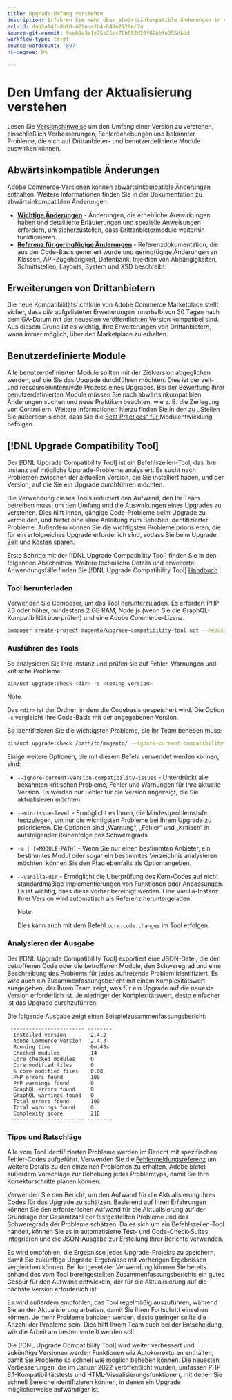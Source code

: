 ```yaml
---
title: Upgrade-Umfang verstehen
description: Erfahren Sie mehr über abwärtsinkompatible Änderungen in einer Version, die sich auf benutzerdefinierte Adobe Commerce-Module oder Erweiterungen von Drittanbietern auswirken können.
exl-id: dab2a14f-dbf0-422e-afb4-642e2220ec7a
source-git-commit: 9eeb0e3a1c75b25cc70b092d23f02ebfe355d6bd
workflow-type: tm+mt
source-wordcount: '897'
ht-degree: 0%

---
```


# Den Umfang der Aktualisierung verstehen

Lesen Sie [Versionshinweise](https://experienceleague.adobe.com/en/docs/commerce-operations/release/notes/overview) um den Umfang einer Version zu verstehen, einschließlich Verbesserungen, Fehlerbehebungen und bekannter Probleme, die sich auf Drittanbieter- und benutzerdefinierte Module auswirken können.

## Abwärtsinkompatible Änderungen

Adobe Commerce-Versionen können abwärtsinkompatible Änderungen enthalten. Weitere Informationen finden Sie in der Dokumentation zu abwärtsinkompatiblen Änderungen:

- **[Wichtige Änderungen](https://developer.adobe.com/commerce/php/development/backward-incompatible-changes/)** - Änderungen, die erhebliche Auswirkungen haben und detaillierte Erläuterungen und spezielle Anweisungen erfordern, um sicherzustellen, dass Drittanbietermodule weiterhin funktionieren.
- **[Referenz für geringfügige Änderungen](https://developer.adobe.com/commerce/php/development/backward-incompatible-changes/reference/)** - Referenzdokumentation, die aus der Code-Basis generiert wurde und geringfügige Änderungen an Klassen, API-Zugehörigkeit, Datenbank, Injektion von Abhängigkeiten, Schnittstellen, Layouts, System und XSD beschreibt.

## Erweiterungen von Drittanbietern

Die neue Kompatibilitätsrichtlinie von Adobe Commerce Marketplace stellt sicher, dass _alle_ aufgelisteten Erweiterungen innerhalb von 30 Tagen nach dem GA-Datum mit der neuesten veröffentlichten Version kompatibel sind. Aus diesem Grund ist es wichtig, Ihre Erweiterungen von Drittanbietern, wann immer möglich, über den Marketplace zu erhalten.

## Benutzerdefinierte Module

Alle benutzerdefinierten Module sollten mit der Zielversion abgeglichen werden, auf die Sie das Upgrade durchführen möchten. Dies ist der zeit- und ressourcenintensivste Prozess eines Upgrades. Bei der Bewertung Ihrer benutzerdefinierten Module müssen Sie nach abwärtsinkompatiblen Änderungen suchen und neue Praktiken beachten, wie z. B. die Zerlegung von Controllern. Weitere Informationen hierzu finden Sie in den [ zu ](https://experienceleague.adobe.com/en/docs/commerce-operations/release/notes/overview). Stellen Sie außerdem sicher, dass Sie die [Best Practices“ für ](https://developer.adobe.com/commerce/php/best-practices/extensions/) Modulentwicklung befolgen.

## [!DNL Upgrade Compatibility Tool]

Der [!DNL Upgrade Compatibility Tool] ist ein Befehlszeilen-Tool, das Ihre Instanz auf mögliche Upgrade-Probleme analysiert. Es sucht nach Problemen zwischen der aktuellen Version, die Sie installiert haben, und der Version, auf die Sie ein Upgrade durchführen möchten.

Die Verwendung dieses Tools reduziert den Aufwand, den Ihr Team betreiben muss, um den Umfang und die Auswirkungen eines Upgrades zu verstehen. Dies hilft Ihnen, gängige Code-Probleme beim Upgrade zu vermeiden, und bietet eine klare Anleitung zum Beheben identifizierter Probleme. Außerdem können Sie die wichtigsten Probleme priorisieren, die für ein erfolgreiches Upgrade erforderlich sind, sodass Sie beim Upgrade Zeit und Kosten sparen.

Erste Schritte mit der [!DNL Upgrade Compatibility Tool] finden Sie in den folgenden Abschnitten. Weitere technische Details und erweiterte Anwendungsfälle finden Sie [!DNL Upgrade Compatibility Tool] [Handbuch](../upgrade-compatibility-tool/overview.md) .

### Tool herunterladen

Verwenden Sie Composer, um das Tool herunterzuladen. Es erfordert PHP 7.3 oder höher, mindestens 2 GB RAM, Node.js (wenn Sie die GraphQL-Kompatibilität überprüfen) und eine Adobe Commerce-Lizenz.

```bash
composer create-project magento/upgrade-compatibility-tool uct --repository https://repo.magento.com
```

### Ausführen des Tools

So analysieren Sie Ihre Instanz und prüfen sie auf Fehler, Warnungen und kritische Probleme:

```bash
bin/uct upgrade:check <dir> -c <coming version> 
```

>[!NOTE]
>
> Das `<dir>` ist der Ordner, in dem die Codebasis gespeichert wird. Die Option `-c` vergleicht Ihre Code-Basis mit der angegebenen Version.

So identifizieren Sie die wichtigsten Probleme, die Ihr Team beheben muss:

```bash
bin/uct upgrade:check /path/to/magento/ --ignore-current-compatibility-issues –min-issue-level critical --vanilla-dir /path/to/vanilla/code/ /path/to/magento/app/code/Vendor/
```

Einige weitere Optionen, die mit diesem Befehl verwendet werden können, sind:

- `--ignore-current-version-compatibility-issues` - Unterdrückt alle bekannten kritischen Probleme, Fehler und Warnungen für Ihre aktuelle Version. Es werden nur Fehler für die Version angezeigt, die Sie aktualisieren möchten.

- `--min-issue-level` - Ermöglicht es Ihnen, die Mindestproblemstufe festzulegen, um nur die wichtigsten Probleme bei Ihrem Upgrade zu priorisieren. Die Optionen sind „Warnung“, „Fehler“ und „Kritisch“ in aufsteigender Reihenfolge des Schweregrads.

- `-m | [=MODULE-PATH]` - Wenn Sie nur einen bestimmten Anbieter, ein bestimmtes Modul oder sogar ein bestimmtes Verzeichnis analysieren möchten, können Sie den Pfad ebenfalls als Option angeben.

- `--vanilla-dir` - Ermöglicht die Überprüfung des Kern-Codes auf nicht standardmäßige Implementierungen von Funktionen oder Anpassungen. Es ist wichtig, dass diese vorher bereinigt werden. Eine Vanilla-Instanz Ihrer Version wird automatisch als Referenz heruntergeladen.

  >[!NOTE]
  >
  > Dies kann auch mit dem Befehl `core:code:changes` im Tool erfolgen.

### Analysieren der Ausgabe

Der [!DNL Upgrade Compatibility Tool] exportiert eine JSON-Datei, die den betroffenen Code oder die betroffenen Module, den Schweregrad und eine Beschreibung des Problems für jedes auftretende Problem identifiziert. Es wird auch ein Zusammenfassungsbericht mit einem Komplexitätswert ausgegeben, der Ihrem Team zeigt, was für ein Upgrade auf die neueste Version erforderlich ist. Je niedriger der Komplexitätswert, desto einfacher ist das Upgrade durchzuführen.

Die folgende Ausgabe zeigt einen Beispielzusammenfassungsbericht:

```console
 ------------------------ --------
  Installed version        2.4.2
  Adobe Commerce version   2.4.3
  Running time             0m:48s
  Checked modules          14
  Core checked modules     0
  Core modified files      0
  % core modified files    0.00
  PHP errors found         109
  PHP warnings found       0
  GraphQL errors found     0
  GraphQL warnings found   0
  Total errors found       109
  Total warnings found     0
  Complexity score         218
 ------------------------ --------
```

### Tipps und Ratschläge

Alle vom Tool identifizierten Probleme werden im Bericht mit spezifischen Fehler-Codes aufgeführt. Verwenden Sie die [Fehlermeldungsreferenz](../upgrade-compatibility-tool/error-messages.md) um weitere Details zu den einzelnen Problemen zu erhalten. Adobe bietet außerdem Vorschläge zur Behebung jedes Problemtyps, damit Sie Ihre Korrekturschritte planen können.

Verwenden Sie den Bericht, um den Aufwand für die Aktualisierung Ihres Codes für das Upgrade zu schätzen. Basierend auf Ihren Erfahrungen können Sie den erforderlichen Aufwand für die Aktualisierung auf der Grundlage der Gesamtzahl der festgestellten Probleme und des Schweregrads der Probleme schätzen. Da es sich um ein Befehlszeilen-Tool handelt, können Sie es in automatisierte Test- und Code-Check-Suites integrieren und die JSON-Ausgabe zur Erstellung Ihrer Berichte verwenden.

Es wird empfohlen, die Ergebnisse jedes Upgrade-Projekts zu speichern, damit Sie zukünftige Upgrade-Ergebnisse mit vorherigen Ergebnissen vergleichen können. Bei fortgesetzter Verwendung können Sie bereits anhand des vom Tool bereitgestellten Zusammenfassungsberichts ein gutes Gespür für den Aufwand entwickeln, der für die Aktualisierung auf die nächste Version erforderlich ist.

Es wird außerdem empfohlen, das Tool regelmäßig auszuführen, während Sie an der Aktualisierung arbeiten, damit Sie Ihren Fortschritt einsehen können. Je mehr Probleme behoben werden, desto geringer sollte die Anzahl der Probleme sein. Dies hilft Ihrem Team auch bei der Entscheidung, wie die Arbeit am besten verteilt werden soll.

Die [!DNL Upgrade Compatibility Tool] wird weiter verbessert und zukünftige Versionen werden Funktionen wie Autokorrekturen enthalten, damit Sie Probleme so schnell wie möglich beheben können. Die neuesten Verbesserungen, die im Januar 2022 veröffentlicht wurden, umfassen PHP 8.1-Kompatibilitätstests und HTML-Visualisierungsfunktionen, mit denen Sie schnell Bereiche identifizieren können, in denen ein Upgrade möglicherweise aufwändiger ist.
